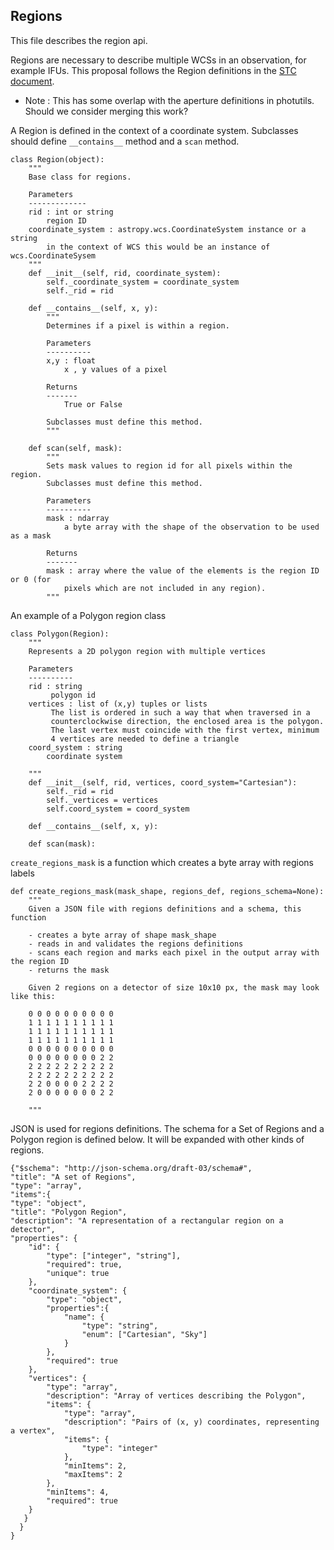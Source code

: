 Regions
-------

This file describes the region api.

Regions are necessary to describe multiple WCSs in an observation,
for example IFUs. This proposal follows the Region definitions in the
[STC document](http://www.ivoa.net/documents/PR/STC/STC-20050315.html).

* Note : This has some overlap with the aperture definitions in photutils.
Should we consider merging this work?

A Region is defined in the context of a coordinate system. Subclasses should
define `__contains__` method and a `scan` method.

    class Region(object):
        """
        Base class for regions.

        Parameters
        -------------
        rid : int or string
            region ID
        coordinate_system : astropy.wcs.CoordinateSystem instance or a string
            in the context of WCS this would be an instance of wcs.CoordinateSysem
        """
        def __init__(self, rid, coordinate_system):
            self._coordinate_system = coordinate_system
            self._rid = rid

        def __contains__(self, x, y):
            """
            Determines if a pixel is within a region.

            Parameters
            ----------
            x,y : float
                x , y values of a pixel

            Returns
            -------
                True or False

            Subclasses must define this method.
            """

        def scan(self, mask):
            """
            Sets mask values to region id for all pixels within the region.
            Subclasses must define this method.

            Parameters
            ----------
            mask : ndarray
                a byte array with the shape of the observation to be used as a mask

            Returns
            -------
            mask : array where the value of the elements is the region ID or 0 (for
                pixels which are not included in any region).
            """

An example of a Polygon region class

    class Polygon(Region):
        """
        Represents a 2D polygon region with multiple vertices

        Parameters
        ----------
        rid : string
             polygon id
        vertices : list of (x,y) tuples or lists
             The list is ordered in such a way that when traversed in a
             counterclockwise direction, the enclosed area is the polygon.
             The last vertex must coincide with the first vertex, minimum
             4 vertices are needed to define a triangle
        coord_system : string
            coordinate system

        """
        def __init__(self, rid, vertices, coord_system="Cartesian"):
            self._rid = rid
            self._vertices = vertices
            self.coord_system = coord_system

        def __contains__(self, x, y):

        def scan(mask):




`create_regions_mask` is a function which creates a byte array with regions labels

    def create_regions_mask(mask_shape, regions_def, regions_schema=None):
        """
        Given a JSON file with regions definitions and a schema, this function

        - creates a byte array of shape mask_shape
        - reads in and validates the regions definitions
        - scans each region and marks each pixel in the output array with the region ID
        - returns the mask

        Given 2 regions on a detector of size 10x10 px, the mask may look like this:

        0 0 0 0 0 0 0 0 0 0
        1 1 1 1 1 1 1 1 1 1
        1 1 1 1 1 1 1 1 1 1
        1 1 1 1 1 1 1 1 1 1
        0 0 0 0 0 0 0 0 0 0
        0 0 0 0 0 0 0 0 2 2
        2 2 2 2 2 2 2 2 2 2
        2 2 2 2 2 2 2 2 2 2
        2 2 0 0 0 0 2 2 2 2
        2 0 0 0 0 0 0 0 2 2

        """

JSON is used for regions definitions. The schema for a Set of Regions and a Polygon region is
defined below. It will be expanded with other kinds of regions.

    {"$schema": "http://json-schema.org/draft-03/schema#",
    "title": "A set of Regions",
    "type": "array",
    "items":{
    "type": "object",
    "title": "Polygon Region",
    "description": "A representation of a rectangular region on a detector",
    "properties": {
        "id": {
            "type": ["integer", "string"],
            "required": true,
            "unique": true
        },
        "coordinate_system": {
            "type": "object",
            "properties":{
                "name": {
                    "type": "string",
                    "enum": ["Cartesian", "Sky"]
                }
            },
            "required": true
        },
        "vertices": {
            "type": "array",
            "description": "Array of vertices describing the Polygon",
            "items": {
                "type": "array",
                "description": "Pairs of (x, y) coordinates, representing a vertex",
                "items": {
                    "type": "integer"
                },
                "minItems": 2,
                "maxItems": 2
            },
            "minItems": 4,
            "required": true
        }
       }
      }
    }
